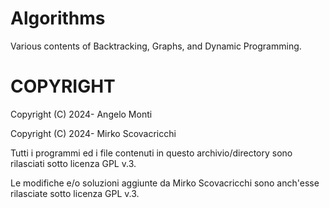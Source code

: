 # Algorithms
Various contents of Backtracking, Graphs, and Dynamic Programming.


COPYRIGHT
=========
Copyright (C) 2024-  Angelo Monti
					
Copyright (C) 2024-  Mirko Scovacricchi

Tutti i programmi ed i file contenuti in questo archivio/directory sono rilasciati sotto licenza GPL v.3.

Le modifiche e/o soluzioni aggiunte da Mirko Scovacricchi sono anch'esse rilasciate sotto licenza GPL v.3.
